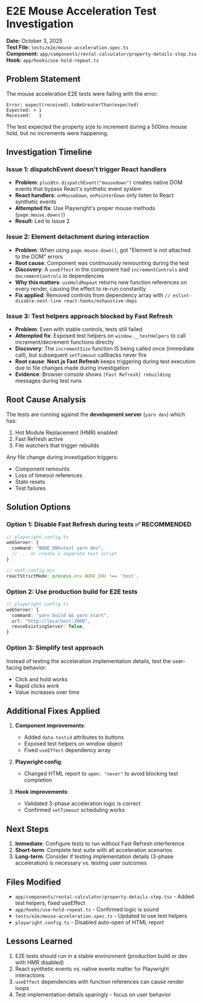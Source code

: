 # E2E Mouse Acceleration Test Investigation

**Date:** October 3, 2025  
**Test File:** `tests/e2e/mouse-acceleration.spec.ts`  
**Component:** `app/components/rental-calculator/property-details-step.tsx`  
**Hook:** `app/hooks/use-hold-repeat.ts`

## Problem Statement

The mouse acceleration E2E tests were failing with the error:
```
Error: expect(received).toBeGreaterThan(expected)
Expected: > 1
Received:   1
```

The test expected the property size to increment during a 500ms mouse hold, but no increments were happening.

## Investigation Timeline

### Issue 1: dispatchEvent doesn't trigger React handlers
- **Problem**: `plusBtn.dispatchEvent("mousedown")` creates native DOM events that bypass React's synthetic event system
- **React handlers**: `onMouseDown`, `onPointerDown` only listen to React synthetic events
- **Attempted fix**: Use Playwright's proper mouse methods (`page.mouse.down()`)
- **Result**: Led to Issue 2

### Issue 2: Element detachment during interaction
- **Problem**: When using `page.mouse.down()`, got "Element is not attached to the DOM" errors
- **Root cause**: Component was continuously remounting during the test
- **Discovery**: A `useEffect` in the component had `incrementControls` and `decrementControls` in dependencies
- **Why this matters**: `useHoldRepeat` returns new function references on every render, causing the effect to re-run constantly
- **Fix applied**: Removed controls from dependency array with `// eslint-disable-next-line react-hooks/exhaustive-deps`

### Issue 3: Test helpers approach blocked by Fast Refresh
- **Problem**: Even with stable controls, tests still failed
- **Attempted fix**: Exposed test helpers on `window.__testHelpers` to call increment/decrement functions directly
- **Discovery**: The `incrementSize` function IS being called once (immediate call), but subsequent `setTimeout` callbacks never fire
- **Root cause**: **Next.js Fast Refresh** keeps triggering during test execution due to file changes made during investigation
- **Evidence**: Browser console shows `[Fast Refresh] rebuilding` messages during test runs

## Root Cause Analysis

The tests are running against the **development server** (`yarn dev`) which has:
1. Hot Module Replacement (HMR) enabled
2. Fast Refresh active
3. File watchers that trigger rebuilds

Any file change during investigation triggers:
- Component remounts
- Loss of timeout references
- State resets
- Test failures

## Solution Options

### Option 1: Disable Fast Refresh during tests ✅ **RECOMMENDED**
```typescript
// playwright.config.ts
webServer: {
  command: "NODE_ENV=test yarn dev",
  // ... or create a separate test script
}

// next.config.mjs
reactStrictMode: process.env.NODE_ENV !== 'test',
```

### Option 2: Use production build for E2E tests
```typescript
// playwright.config.ts
webServer: {
  command: "yarn build && yarn start",
  url: "http://localhost:3000",
  reuseExistingServer: false,
}
```

### Option 3: Simplify test approach
Instead of testing the acceleration implementation details, test the user-facing behavior:
- Click and hold works
- Rapid clicks work
- Value increases over time

## Additional Fixes Applied

1. **Component improvements**:
   - Added `data-testid` attributes to buttons
   - Exposed test helpers on window object
   - Fixed `useEffect` dependency array

2. **Playwright config**:
   - Changed HTML report to `open: "never"` to avoid blocking test completion

3. **Hook improvements**:
   - Validated 3-phase acceleration logic is correct
   - Confirmed `setTimeout` scheduling works

## Next Steps

1. **Immediate**: Configure tests to run without Fast Refresh interference
2. **Short-term**: Complete test suite with all acceleration scenarios
3. **Long-term**: Consider if testing implementation details (3-phase acceleration) is necessary vs. testing user outcomes

## Files Modified

- `app/components/rental-calculator/property-details-step.tsx` - Added test helpers, fixed useEffect
- `app/hooks/use-hold-repeat.ts` - Confirmed logic is sound
- `tests/e2e/mouse-acceleration.spec.ts` - Updated to use test helpers
- `playwright.config.ts` - Disabled auto-open of HTML report

## Lessons Learned

1. E2E tests should run in a stable environment (production build or dev with HMR disabled)
2. React synthetic events vs. native events matter for Playwright interactions
3. `useEffect` dependencies with function references can cause render loops
4. Test implementation details sparingly - focus on user behavior
